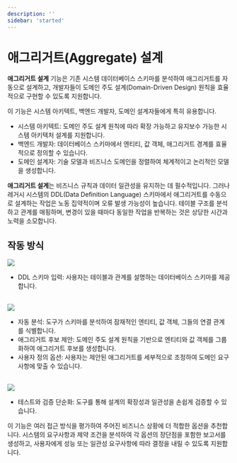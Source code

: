 ```yaml
---
description: ''
sidebar: 'started'
---
```


# 애그리거트(Aggregate) 설계

**애그리거트 설계** 기능은 기존 시스템 데이터베이스 스키마를 분석하여 애그리거트를 자동으로 설계하고, 개발자들이 도메인 주도 설계(Domain-Driven Design) 원칙을 효율적으로 구현할 수 있도록 지원합니다.

이 기능은 시스템 아키텍트, 백엔드 개발자, 도메인 설계자들에게 특히 유용합니다.
- 시스템 아키텍트: 도메인 주도 설계 원칙에 따라 확장 가능하고 유지보수 가능한 시스템 아키텍처 설계를 지원합니다.
- 백엔드 개발자: 데이터베이스 스키마에서 엔티티, 값 객체, 애그리거트 경계를 효율적으로 정의할 수 있습니다.
- 도메인 설계자: 기술 모델과 비즈니스 도메인을 정렬하여 체계적이고 논리적인 모델을 생성합니다.

**애그리거트 설계**는 비즈니스 규칙과 데이터 일관성을 유지하는 데 필수적입니다. 그러나 레거시 시스템의 DDL(Data Definition Language) 스키마에서 애그리거트를 수동으로 설계하는 작업은 노동 집약적이며 오류 발생 가능성이 높습니다. 테이블 구조를 분석하고 관계를 매핑하며, 변경이 있을 때마다 동일한 작업을 반복하는 것은 상당한 시간과 노력을 소모합니다.

## 작동 방식

<img src="https://github.com/user-attachments/assets/cb633bc6-af94-497e-864b-341e72605ef2">

- DDL 스키마 입력: 사용자는 테이블과 관계를 설명하는 데이터베이스 스키마를 제공합니다.
<br><br>

<img src="https://github.com/user-attachments/assets/74f2e52d-dd5a-4f94-9344-da7983727810">

- 자동 분석: 도구가 스키마를 분석하여 잠재적인 엔티티, 값 객체, 그들의 연결 관계를 식별합니다.
- 애그리거트 후보 제안: 도메인 주도 설계 원칙을 기반으로 엔티티와 값 객체를 그룹화하여 애그리거트 후보를 생성합니다.
- 사용자 정의 옵션: 사용자는 제안된 애그리거트를 세부적으로 조정하여 도메인 요구 사항에 맞출 수 있습니다.
<br><br>

<img src="https://github.com/user-attachments/assets/c7e967ed-128b-47b3-8683-6f438ca760a4">

- 테스트와 검증 단순화: 도구를 통해 설계의 확장성과 일관성을 손쉽게 검증할 수 있습니다.

이 기능은 여러 접근 방식을 평가하여 주어진 비즈니스 상황에 더 적합한 옵션을 추천합니다. 시스템의 요구사항과 제약 조건을 분석하여 각 옵션의 장단점을 포함한 보고서를 생성하고, 사용자에게 성능 또는 일관성 요구사항에 따라 결정을 내릴 수 있도록 지원합니다.